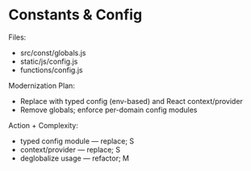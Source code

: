 # Constants & Config

Files:
- src/const/globals.js
- static/js/config.js
- functions/config.js

Modernization Plan:
- Replace with typed config (env-based) and React context/provider
- Remove globals; enforce per-domain config modules

Action + Complexity:
- typed config module — replace; S
- context/provider — replace; S
- deglobalize usage — refactor; M
